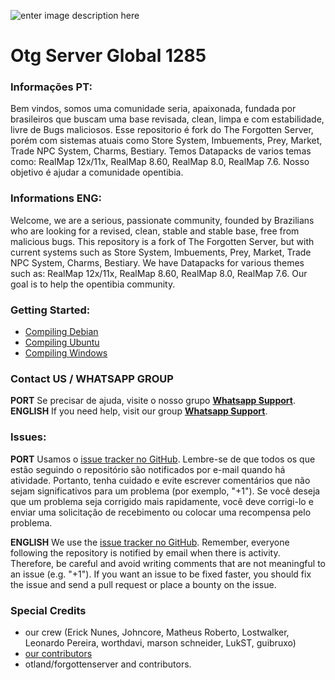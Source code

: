 
![enter image description here](https://i.postimg.cc/MTGqtx4h/otgserver-logo-arte.png)

# Otg Server Global 1285

### Informações PT:
Bem vindos, somos uma comunidade seria, apaixonada, fundada por brasileiros que buscam uma base revisada, clean, limpa e com estabilidade, livre de Bugs maliciosos.
Esse repositorio é fork do The Forgotten Server, porém com sistemas atuais como Store System, Imbuements, Prey, Market, Trade NPC System, Charms, Bestiary.
Temos Datapacks de varios temas como: RealMap 12x/11x, RealMap 8.60, RealMap 8.0, RealMap 7.6.
Nosso objetivo é ajudar a comunidade opentibia.

### Informations ENG:
Welcome, we are a serious, passionate community, founded by Brazilians who are looking for a revised, clean, stable and stable base, free from malicious bugs.
This repository is a fork of The Forgotten Server, but with current systems such as Store System, Imbuements, Prey, Market, Trade NPC System, Charms, Bestiary.
We have Datapacks for various themes such as: RealMap 12x/11x, RealMap 8.60, RealMap 8.0, RealMap 7.6.
Our goal is to help the opentibia community.

### Getting Started:
* [Compiling Debian](https://github.com/otg-br/otg-server/wiki/Compiling-on-Debian-GNU-Linux)
*  [Compiling Ubuntu](https://github.com/otg-br/otg-server/wiki/Compiling-on-Ubuntu)
* [Compiling Windows](https://github.com/otg-br/otg-server/wiki/Compiling-on-Windows-(vcpkg))

### Contact US / WHATSAPP GROUP

**PORT**
Se precisar de ajuda, visite o nosso grupo [**Whatsapp Support**](https://chat.whatsapp.com/EWV3dVvS6nt1em7q23FGu7).
**ENGLISH**
If you need help, visit our group [**Whatsapp Support**](https://chat.whatsapp.com/EWV3dVvS6nt1em7q23FGu7).

### Issues:

**PORT**
Usamos o [issue tracker no GitHub](https://github.com/otg-br/global/issues). Lembre-se de que todos os que estão seguindo o repositório são notificados por e-mail quando há atividade. Portanto, tenha cuidado e evite escrever comentários que não sejam significativos para um problema (por exemplo, "+1"). Se você deseja que um problema seja corrigido mais rapidamente, você deve corrigi-lo e enviar uma solicitação de recebimento ou colocar uma recompensa pelo problema.

**ENGLISH**
We use the [issue tracker no GitHub](https://github.com/otg-br/global/issues). Remember, everyone following the repository is notified by email when there is activity. Therefore, be careful and avoid writing comments that are not meaningful to an issue (e.g. "+1"). If you want an issue to be fixed faster, you should fix the issue and send a pull request or place a bounty on the issue.

### Special Credits

-   our crew (Erick Nunes, Johncore, Matheus Roberto, Lostwalker, Leonardo Pereira, worthdavi, marson schneider, LukST, guibruxo)
-   [our contributors](https://github.com/otg-br/global/graphs/contributors)
-   otland/forgottenserver and contributors.

